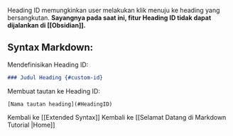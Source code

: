 Heading ID memungkinkan user melakukan klik menuju ke heading yang bersangkutan. **Sayangnya pada saat ini,  fitur Heading ID tidak dapat dijalankan di [[Obsidian]].** 

## Syntax Markdown:
Mendefinisikan Heading ID: 
```markdown
### Judul Heading {#custom-id}
```
Membuat tautan ke Heading ID: 
```
[Nama tautan heading](#HeadingID)
```

Kembali ke [[Extended Syntax]]
Kembali ke [[Selamat Datang di  Markdown Tutorial |Home]]
